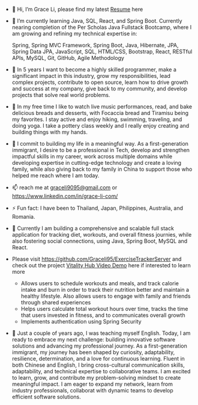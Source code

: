 - 👋 Hi, I’m Grace Li, please find my latest [Resume](https://www.linkedin.com/in/grace-li-com/overlay/1741940945089/single-media-viewer/?profileId=ACoAAE-JeboB6uBFdaDeq884oWCjH_QwdU3fA8I) here


- 🌱 I’m currently learning Java, SQL, React, and Spring Boot.  Currently nearing completion of the Per Scholas Java Fullstack Bootcamp, where I am growing and refining my technical expertise in:

     Spring, Spring MVC Framework, Spring Boot, Java, Hibernate, JPA, Spring Data JPA, JavaScript, SQL, HTML/CSS, Bootstrap, React, RESTful APIs, MySQL, Git, GitHub, Agile Methodology

- 👀 In 5 years I want to become a highly skilled programmer, make a significant impact in this industry, grow my responsibilities, lead complex projects, contribute to open source, learn how to drive growth and success at my company, give back to my community, and develop projects that solve real world problems.

- 🩷 In my free time I like to watch live music performances, read, and bake delicious breads and desserts, with Focaccia bread and Tiramisu being my favorites. I stay active and enjoy hiking, swimming, traveling, and doing yoga. I take a pottery class weekly and I really enjoy creating and building things with my hands.
- 🥇 I commit to building my life in a meaningful way. As a first-generation immigrant, I desire to be a professional in Tech, develop and strengthen impactful skills in my career, work across multiple domains while developing expertise in cutting-edge technology and create a loving family, while also giving back to my family in China to support those who helped me reach where I am today.

- 📫 reach me at graceli9095@gmail.com or https://www.linkedin.com/in/grace-li-com/
- ⚡ Fun fact: I have been to Thailand, Japan, Philippines, Australia, and Romania.

- 🌱 Currently I am building a comprehensive and scalable full stack application for tracking diet, workouts, and overall fitness journies, while also fostering social connections, using Java, Spring Boot, MySQL and React.
- Please visit https://github.com/Graceli95/ExerciseTrackerServer and check out the project [Vitality Hub Video Demo](https://drive.google.com/file/d/1ZBChajp7u8orKeLjo9P_Vpg5t6_BMF0x/view?usp=sharing) here if interested to learn more 
   * Allows users to schedule workouts and meals, and track calorie intake and burn in order to track their nutrition better and maintain a healthy lifestyle. Also allows users to engage with family and friends through shared experiences
   * Helps users calculate total workout hours over time, tracks the time that users invested in fitness, and to communicates overall growth
   * Implements authentication using Spring Security

- 🌱 Just a couple of years ago, I was teaching myself English. Today, I am ready to embrace my next challenge: building innovative software solutions and advancing my professional journey. As a first-generation immigrant, my journey has been shaped by curiosity, adaptability, resilience, determination, and a love for continuous learning. Fluent in both Chinese and English, I bring cross-cultural communication skills, adaptability, and technical expertise to collaborative teams. I am excited to learn, grow, and contribute my problem-solving mindset to create meaningful impact. I am eager to expand my network, learn from industry professionals, collaborat with dynamic teams to develop efficient software solutions.

<!---
Graceli95/Graceli95 is a ✨ special ✨ repository because its `README.md` (this file) appears on your GitHub profile.
You can click the Preview link to take a look at your changes.
--->
